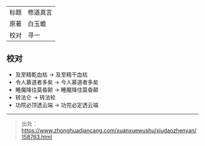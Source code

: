 |  |  |
| ----- | --------- |
| 标题 |   修道真言  |
| 原著 |   白玉蟾  |
| 校对 |   寻一 |


## 校对

- 及至精乾血枯 -> 及至精干血枯
- 令人慕道者多矣 -> 今人慕道者多矣
- 睡魔降往莫昏颠 -> 睡魔降住莫昏颠
- 转法仑 -> 转法轮
- 功院必顶透云端 -> 功完必定透云端

---------

> 出处：https://www.zhonghuadiancang.com/xuanxuewushu/xiudaozhenyan/158763.html